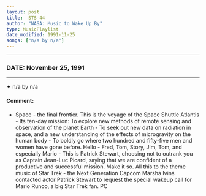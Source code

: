 ```yaml
---
layout: post
title:  STS-44
author: "NASA: Music to Wake Up By"
type: MusicPlaylist
date_modified: 1991-11-25
songs: ["n/a by n/a"]
---
```


----
### DATE: November 25, 1991
----
✦ n/a by n/a

#### Comment:
* Space - the final frontier. This is the voyage of the Space Shuttle Atlantis - Its ten-day mission: To explore new methods of remote sensing and observation of the planet Earth - To seek out new data on radiation in space, and a new understanding of the effects of microgravity on the human body - To boldly go where two hundred and fifty-five men and women have gone before. Hello - Fred, Tom, Story, Jim, Tom, and especially Mario - This is Patrick Stewart, choosing not to outrank you as Captain Jean-Luc Picard, saying that we are confident of a productive and successful mission. Make it so. All this to the theme music of Star Trek - the Next Generation Capcom Marsha Ivins contacted actor Patrick Stewart to request the special wakeup call for Mario Runco, a big Star Trek fan. PC



<br/>
<center>
	<a target="_blank"
	   href="https://twitter.com/intent/tweet?hashtags=Space,NASA,Playlist,NASAWakeupCalls,SpaceProgram&text=🚀 {{ page.author}}, '{{ page.songs.first }}' {{ page.title }}, {{ page.date | date: '%B %d, %Y' }}. {{ site.url }}{{ page.url }}&via=nasawakeupcalls"><i class="fab fa-twitter" alt="Tweet this page" style="font-size: 1.3em;"></i></a>
	&nbsp; 	<i class="fas fa-user-astronaut" style="font-size: 1.5em;"></i> &nbsp;
    <a id="custom_amazon_link"
       type="amzn" search="#"
       category="popular music">
    <i class="fab fa-amazon" style="font-size: 1.3em;"></i></a>
</center>

<!-- Randomly resolve an individual entry from a song array -->
<script src="/assets/javascript/seedrandom.min.js"></script>
<script>
  var wake_me_up = ["n/a by n/a"];
  var prng = new Math.seedrandom();
  function randomSong() {
    song = wake_me_up[Math.floor(Math.random() * wake_me_up.length)];
    var amazon_link = document.getElementById("custom_amazon_link");
    amazon_link.setAttribute("search", song);
  }
  window.onload = randomSong();
</script>
